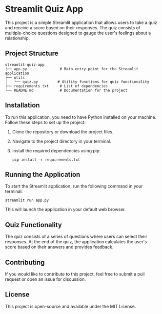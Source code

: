 # Streamlit Quiz App

This project is a simple Streamlit application that allows users to take a quiz and receive a score based on their responses. The quiz consists of multiple-choice questions designed to gauge the user's feelings about a relationship.

## Project Structure

```
streamlit-quiz-app
├── app.py               # Main entry point for the Streamlit application
├── utils
│   └── quiz.py         # Utility functions for quiz functionality
├── requirements.txt     # List of dependencies
└── README.md            # Documentation for the project
```

## Installation

To run this application, you need to have Python installed on your machine. Follow these steps to set up the project:

1. Clone the repository or download the project files.
2. Navigate to the project directory in your terminal.
3. Install the required dependencies using pip:

   ```
   pip install -r requirements.txt
   ```

## Running the Application

To start the Streamlit application, run the following command in your terminal:

```
streamlit run app.py
```

This will launch the application in your default web browser.

## Quiz Functionality

The quiz consists of a series of questions where users can select their responses. At the end of the quiz, the application calculates the user's score based on their answers and provides feedback.

## Contributing

If you would like to contribute to this project, feel free to submit a pull request or open an issue for discussion.

## License

This project is open-source and available under the MIT License.